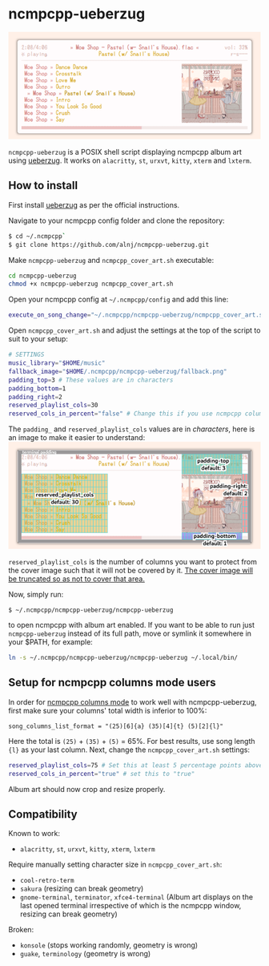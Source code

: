 # ncmpcpp-ueberzug

![ncmpcpp-ueberzug](img/demo.png)

`ncmpcpp-ueberzug` is a POSIX shell script displaying ncmpcpp album art using [ueberzug](https://github.com/seebye/ueberzug). It works on `alacritty`, `st`, `urxvt`,  `kitty`, `xterm` and `lxterm`.

## How to install

First install [ueberzug](https://github.com/seebye/ueberzug) as per the official instructions.

Navigate to your ncmpcpp config folder and clone the repository: 
```sh
$ cd ~/.ncmpcpp`
$ git clone https://github.com/alnj/ncmpcpp-ueberzug.git
```

Make `ncmpcpp-ueberzug` and `ncmpcpp_cover_art.sh` executable: 
```sh
cd ncmpcpp-ueberzug
chmod +x ncmpcpp-ueberzug ncmpcpp_cover_art.sh
```
Open your ncmpcpp config at `~/.ncmpcpp/config` and add this line: 
```sh
execute_on_song_change="~/.ncmpcpp/ncmpcpp-ueberzug/ncmpcpp_cover_art.sh"
```

Open `ncmpcpp_cover_art.sh` and adjust the settings at the top of the script to suit to your setup:
```sh
# SETTINGS
music_library="$HOME/music"
fallback_image="$HOME/.ncmpcpp/ncmpcpp-ueberzug/fallback.png"
padding_top=3 # These values are in characters
padding_bottom=1
padding_right=2
reserved_playlist_cols=30
reserved_cols_in_percent="false" # Change this if you use ncmpcpp columns mode, see next section
```
The `padding_` and `reserved_playlist_cols` values are in *characters*, here is an image to make it easier to understand:
![ncmpcpp-ueberzug settings](img/settings_explained.png)

`reserved_playlist_cols` is the number of columns you want to protect from the cover image such that it will not be covered by it. [The cover image will be truncated so as not to cover that area.](img/truncate_reserved_cols.gif)

Now, simply run:
```
$ ~/.ncmpcpp/ncmpcpp-ueberzug/ncmpcpp-ueberzug
``` 
to open ncmpcpp with album art enabled. If you want to be able to run just `ncmpcpp-ueberzug` instead of its full path, move or symlink it somewhere in your $PATH, for example:
```sh
ln -s ~/.ncmpcpp/ncmpcpp-ueberzug/ncmpcpp-ueberzug ~/.local/bin/
```

## Setup for ncmpcpp columns mode users

In order for [ncmpcpp columns mode](img/ueberzug_columns_mode.gif) to work well with ncmpcpp-ueberzug, first make sure your columns' total width is inferior to 100%:

```
song_columns_list_format = "(25)[6]{a} (35)[4]{t} (5)[2]{l}"
```

Here the total is `(25)` + `(35)` + `(5)` = 65%. For best results, use song length `{l}` as your last column. Next, change the `ncmpcpp_cover_art.sh` settings:

```sh
reserved_playlist_cols=75 # Set this at least 5 percentage points above your columns' total
reserved_cols_in_percent="true" # set this to "true"
```

Album art should now crop and resize properly.


## Compatibility

Known to work:
* `alacritty`, `st`, `urxvt`,  `kitty`, `xterm`, `lxterm`

Require manually setting character size in `ncmpcpp_cover_art.sh`:
* `cool-retro-term` 
* `sakura` (resizing can break geometry)
* `gnome-terminal`, `terminator`, `xfce4-terminal`  (Album art displays on the last opened terminal irrespective of which is the ncmpcpp window, resizing can break geometry)

Broken:
* `konsole` (stops working randomly, geometry is wrong)
* `guake`, `terminology` (geometry is wrong)

